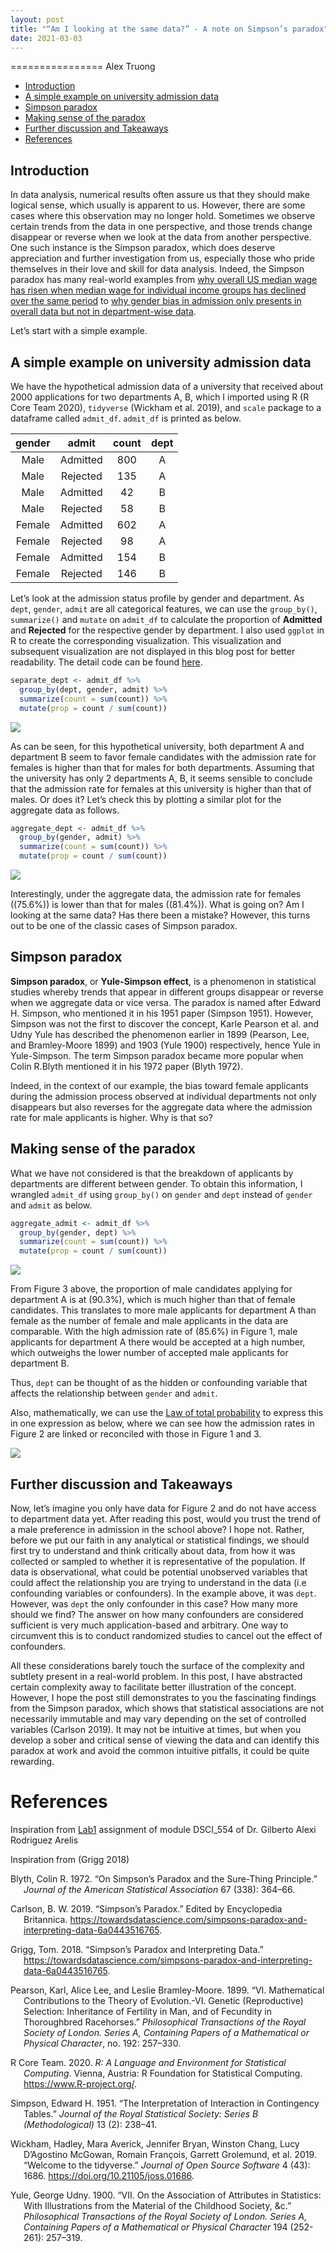 ```yaml
---
layout: post
title: "“Am I looking at the same data?” - A note on Simpson’s paradox"
date: 2021-03-03
---
```

================
Alex Truong

  - [Introduction](#introduction)
  - [A simple example on university admission
    data](#a-simple-example-on-university-admission-data)
  - [Simpson paradox](#simpson-paradox)
  - [Making sense of the paradox](#making-sense-of-the-paradox)
  - [Further discussion and
    Takeaways](#further-discussion-and-takeaways)
  - [References](#references)

## Introduction

In data analysis, numerical results often assure us that they should
make logical sense, which usually is apparent to us. However, there are
some cases where this observation may no longer hold. Sometimes we
observe certain trends from the data in one perspective, and those
trends change disappear or reverse when we look at the data from another
perspective. One such instance is the Simpson paradox, which does
deserve appreciation and further investigation from us, especially those
who pride themselves in their love and skill for data analysis. Indeed,
the Simpson paradox has many real-world examples from [why overall US
median wage has risen when median wage for individual income groups has
declined over the same
period](https://www.nytimes.com/2013/04/27/business/economy/wage-disparity-continues-to-grow.html?_r=2&)
to [why gender bias in admission only presents in overall data but not
in department-wise
data](https://medium.com/@dexter.shawn/how-uc-berkeley-almost-got-sued-because-of-lying-data-aaa5d641f571).

Let’s start with a simple example.

## A simple example on university admission data

We have the hypothetical admission data of a university that received
about 2000 applications for two departments A, B, which I imported using
R (R Core Team 2020), `tidyverse` (Wickham et al. 2019), and `scale`
package to a dataframe called `admit_df`. `admit_df` is printed as
below.

| gender |  admit   | count | dept |
| :----: | :------: | :---: | :--: |
|  Male  | Admitted |  800  |  A   |
|  Male  | Rejected |  135  |  A   |
|  Male  | Admitted |  42   |  B   |
|  Male  | Rejected |  58   |  B   |
| Female | Admitted |  602  |  A   |
| Female | Rejected |  98   |  A   |
| Female | Admitted |  154  |  B   |
| Female | Rejected |  146  |  B   |

Let’s look at the admission status profile by gender and department. As
`dept`, `gender`, `admit` are all categorical features, we can use the
`group_by()`, `summarize()` and `mutate` on `admit_df` to calculate the
proportion of **Admitted** and **Rejected** for the respective gender by
department. I also used `ggplot` in R to create the corresponding
visualization. This visualization and subsequent visualization are not
displayed in this blog post for better readability. The detail code can
be found
[here](https://github.ubc.ca/MDS-2020-21/DSCI_542_lab2_haiyen/blob/master/blog.Rmd).

``` r
separate_dept <- admit_df %>%
  group_by(dept, gender, admit) %>%
  summarize(count = sum(count)) %>%
  mutate(prop = count / sum(count))
```

![](blog_files/figure-gfm/separate%20dept-1.png)<!-- -->

As can be seen, for this hypothetical university, both department A and
department B seem to favor female candidates with the admission rate for
females is higher than that for males for both departments. Assuming
that the university has only 2 departments A, B, it seems sensible to
conclude that the admission rate for females at this university is
higher than that of males. Or does it? Let’s check this by plotting a
similar plot for the aggregate data as follows.

``` r
aggregate_dept <- admit_df %>%
  group_by(gender, admit) %>%
  summarize(count = sum(count)) %>%
  mutate(prop = count / sum(count))
```

![](blog_files/figure-gfm/unnamed-chunk-3-1.png)<!-- -->

Interestingly, under the aggregate data, the admission rate for females
(\(75.6\%\)) is lower than that for males (\(81.4\%\)). What is going
on? Am I looking at the same data? Has there been a mistake? However,
this turns out to be one of the classic cases of Simpson paradox.

## Simpson paradox

**Simpson paradox**, or **Yule-Simpson effect**, is a phenomenon in
statistical studies whereby trends that appear in different groups
disappear or reverse when we aggregate data or vice versa. The paradox
is named after Edward H. Simpson, who mentioned it in his 1951 paper
(Simpson 1951). However, Simpson was not the first to discover the
concept, Karle Pearson et al. and Udny Yule has described the phenomenon
earlier in 1899 (Pearson, Lee, and Bramley-Moore 1899) and 1903 (Yule
1900) respectively, hence Yule in Yule-Simpson. The term Simpson paradox
became more popular when Colin R.Blyth mentioned it in his 1972 paper
(Blyth 1972).

Indeed, in the context of our example, the bias toward female applicants
during the admission process observed at individual departments not only
disappears but also reverses for the aggregate data where the admission
rate for male applicants is higher. Why is that so?

## Making sense of the paradox

What we have not considered is that the breakdown of applicants by
departments are different between gender. To obtain this information, I
wrangled `admit_df` using `group_by()` on `gender` and `dept` instead of
`gender` and `admit` as below.

``` r
aggregate_admit <- admit_df %>%
  group_by(gender, dept) %>%
  summarize(count = sum(count)) %>%
  mutate(prop = count / sum(count))
```

![](blog_files/figure-gfm/unnamed-chunk-5-1.png)<!-- -->

From Figure 3 above, the proportion of male candidates applying for
department A is at \(90.3\%\), which is much higher than that of female
candidates. This translates to more male applicants for department A
than female as the number of female and male applicants in the data are
comparable. With the high admission rate of \(85.6\%\) in Figure 1, male
applicants for department A there would be accepted at a high number,
which outweighs the lower number of accepted male applicants for
department B.

Thus, `dept` can be thought of as the hidden or confounding variable
that affects the relationship between `gender` and `admit`.

Also, mathematically, we can use the [Law of total
probability](https://www.wikiwand.com/en/Law_of_total_probability) to
express this in one expression as below, where we can see how the
admission rates in Figure 2 are linked or reconciled with those in
Figure 1 and 3.

![](blog_files/figure-gfm/simpson_latex.png)<!-- -->

## Further discussion and Takeaways

Now, let’s imagine you only have data for Figure 2 and do not have
access to department data yet. After reading this post, would you trust
the trend of a male preference in admission in the school above? I hope
not. Rather, before we put our faith in any analytical or statistical
findings, we should first try to understand and think critically about
data, from how it was collected or sampled to whether it is
representative of the population. If data is observational, what could
be potential unobserved variables that could affect the relationship you
are trying to understand in the data (i.e confounding variables or
confounders). In the example above, it was `dept`. However, was `dept`
the only confounder in this case? How many more should we find? The
answer on how many confounders are considered sufficient is very much
application-based and arbitrary. One way to circumvent this is to
conduct randomized studies to cancel out the effect of confounders.

All these considerations barely touch the surface of the complexity and
subtlety present in a real-world problem. In this post, I have
abstracted certain complexity away to facilitate better illustration of
the concept. However, I hope the post still demonstrates to you the
fascinating findings from the Simpson paradox, which shows that
statistical associations are not necessarily immutable and may vary
depending on the set of controlled variables (Carlson 2019). It may not
be intuitive at times, but when you develop a sober and critical sense
of viewing the data and can identify this paradox at work and avoid the
common intuitive pitfalls, it could be quite rewarding.

# References

Inspiration from
[Lab1](https://github.ubc.ca/MDS-2020-21/DSCI_554_exper-causal-inf_students/blob/master/release/lab1/lab1.Rmd)
assignment of module DSCI\_554 of Dr. Gilberto Alexi Rodriguez Arelis

Inspiration from (Grigg 2018)

<div id="refs" class="references hanging-indent">

<div id="ref-blyth1972simpson">

Blyth, Colin R. 1972. “On Simpson’s Paradox and the Sure-Thing
Principle.” *Journal of the American Statistical Association* 67 (338):
364–66.

</div>

<div id="ref-Britannica">

Carlson, B. W. 2019. “Simpson’s Paradox.” Edited by Encyclopedia
Britannica.
<https://towardsdatascience.com/simpsons-paradox-and-interpreting-data-6a0443516765>.

</div>

<div id="ref-TDS">

Grigg, Tom. 2018. “Simpson’s Paradox and Interpreting Data.”
<https://towardsdatascience.com/simpsons-paradox-and-interpreting-data-6a0443516765>.

</div>

<div id="ref-pearson1899vi">

Pearson, Karl, Alice Lee, and Leslie Bramley-Moore. 1899. “VI.
Mathematical Contributions to the Theory of Evolution.-VI. Genetic
(Reproductive) Selection: Inheritance of Fertility in Man, and of
Fecundity in Thoroughbred Racehorses.” *Philosophical Transactions of
the Royal Society of London. Series A, Containing Papers of a
Mathematical or Physical Character*, no. 192: 257–330.

</div>

<div id="ref-R">

R Core Team. 2020. *R: A Language and Environment for Statistical
Computing*. Vienna, Austria: R Foundation for Statistical Computing.
<https://www.R-project.org/>.

</div>

<div id="ref-simpson1951interpretation">

Simpson, Edward H. 1951. “The Interpretation of Interaction in
Contingency Tables.” *Journal of the Royal Statistical Society: Series B
(Methodological)* 13 (2): 238–41.

</div>

<div id="ref-tidyverse">

Wickham, Hadley, Mara Averick, Jennifer Bryan, Winston Chang, Lucy
D’Agostino McGowan, Romain François, Garrett Grolemund, et al. 2019.
“Welcome to the tidyverse.” *Journal of Open Source Software* 4 (43):
1686. <https://doi.org/10.21105/joss.01686>.

</div>

<div id="ref-yule1900vii">

Yule, George Udny. 1900. “VII. On the Association of Attributes in
Statistics: With Illustrations from the Material of the Childhood
Society, \&c.” *Philosophical Transactions of the Royal Society of
London. Series A, Containing Papers of a Mathematical or Physical
Character* 194 (252-261): 257–319.

</div>

</div>
